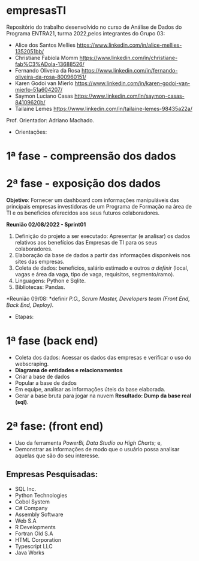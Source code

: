 # empresasTI
Repositório do trabalho desenvolvido no curso de Análise de Dados do Programa ENTRA21, turma 2022,pelos integrantes do Grupo 03: 

- Alice dos Santos Mellies https://www.linkedin.com/in/alice-mellies-1352051bb/
- Christiane Fabíola Momm https://www.linkedin.com/in/christiane-fab%C3%ADola-13688526/
- Fernando Oliveira da Rosa https://www.linkedin.com/in/fernando-oliveira-da-rosa-800960151/
- Karen Godoi van Mierlo https://www.linkedin.com/in/karen-godoi-van-mierlo-51a604207/
- Saymon Luciano Casas https://www.linkedin.com/in/saymon-casas-84109620b/
- Tailaine Lemes https://www.linkedin.com/in/tailaine-lemes-98435a22a/

Prof. Orientador: Adriano Machado.
- Orientações:
# 1ª fase - compreensão dos dados
# 2ª fase - exposição dos dados

**Objetivo**: Fornecer um dashboard com informações manipuláveis das principais empresas investidoras de um Programa de Formação na área de TI e os benefícios oferecidos aos seus futuros colaboradores.

**Reunião 02/08/2022 - Sprint01**
1) Definição do projeto a ser executado: Apresentar (e analisar) os dados relativos aos benefícios das Empresas de TI para os seus colaboradores.
2) Elaboração da base de dados a partir das informações disponíveis nos sites das empresas.
3) Coleta de dados: benefícios, salário estimado e outros *a definir* (local, vagas e área da vaga, tipo de vaga, requisitos, segmento/ramo).
4) Linguagens: Python e Sqlite.
5) Bibliotecas: Pandas.

*Reunião 09/08: *definir *P.O., Scrum Master, Developers team (Front End, Back End, Deploy)*.
- Etapas:
# 1ª fase (back end)
- Coleta dos dados: Acessar os dados das empresas e verificar o uso do webscraping.
- **Diagrama de entidades e relacionamentos**
- Criar a base de dados 
- Popular a base de dados
- Em equipe, analisar as informações úteis da base elaborada.
- Gerar a base bruta para jogar na nuvem
**Resultado: Dump da base real (sql)**.

# 2ª fase: (front end)
- Uso da ferramenta *PowerBi, Data Studio ou High Charts*; e, 
- Demonstrar as informações de modo que o usuário possa analisar aquelas que são do seu interesse.

## Empresas Pesquisadas:
- SQL Inc.
- Python Technologies
- Cobol System
- C# Company
- Assembly Software
- Web S.A
- R Developments
- Fortran Old S.A
- HTML Corporation
- Typescript LLC
- Java Works
